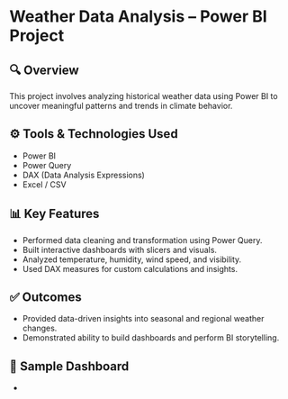 # Weather Data Analysis – Power BI Project

## 🔍 Overview
This project involves analyzing historical weather data using Power BI to uncover meaningful patterns and trends in climate behavior.

## ⚙ Tools & Technologies Used
- Power BI
- Power Query
- DAX (Data Analysis Expressions)
- Excel / CSV

## 📊 Key Features
- Performed data cleaning and transformation using Power Query.
- Built interactive dashboards with slicers and visuals.
- Analyzed temperature, humidity, wind speed, and visibility.
- Used DAX measures for custom calculations and insights.

## ✅ Outcomes
- Provided data-driven insights into seasonal and regional weather changes.
- Demonstrated ability to build dashboards and perform BI storytelling.

## 📸 Sample Dashboard
- 
